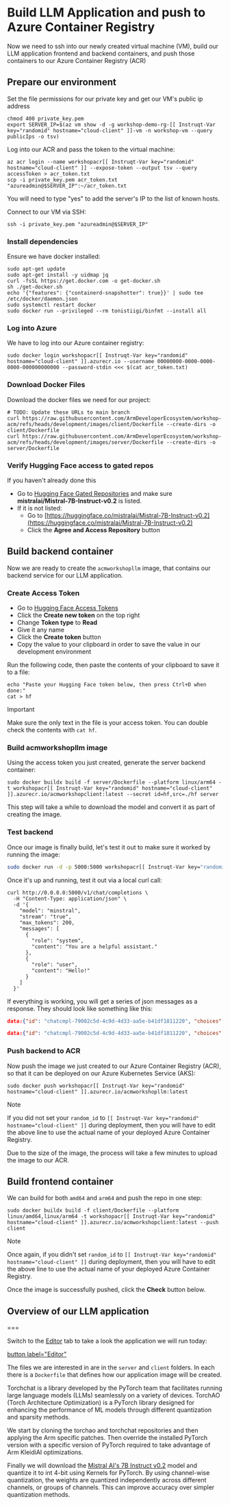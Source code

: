 # Build LLM Application and push to Azure Container Registry

Now we need to ssh into our newly created virtual machine (VM), build our LLM application frontend and backend containers, and push those containers to our Azure Container Registry (ACR)

## Prepare our environment

Set the file permissions for our private key and get our VM's public ip address

```bash,run
chmod 400 private_key.pem 
export SERVER_IP=$(az vm show -d -g workshop-demo-rg-[[ Instruqt-Var key="randomid" hostname="cloud-client" ]]-vm -n workshop-vm --query publicIps -o tsv)
```

Log into our ACR and pass the token to the virtual machine:

```bash,run
az acr login --name workshopacr[[ Instruqt-Var key="randomid" hostname="cloud-client" ]] --expose-token --output tsv --query accessToken > acr_token.txt
scp -i private_key.pem acr_token.txt "azureadmin@$SERVER_IP":~/acr_token.txt
```

You will need to type "yes" to add the server's IP to the list of known hosts.

Connect to our VM via SSH:

```bash,run
ssh -i private_key.pem "azureadmin@$SERVER_IP"
```

### Install dependencies

Ensure we have docker installed:

```bash,run
sudo apt-get update
sudo apt-get install -y uidmap jq
curl -fsSL https://get.docker.com -o get-docker.sh
sh ./get-docker.sh
echo '{"features": {"containerd-snapshotter": true}}' | sudo tee /etc/docker/daemon.json
sudo systemctl restart docker
sudo docker run --privileged --rm tonistiigi/binfmt --install all
```

### Log into Azure

We have to log into our Azure container registry:

```bash,run
sudo docker login workshopacr[[ Instruqt-Var key="randomid" hostname="cloud-client" ]].azurecr.io --username 00000000-0000-0000-0000-000000000000 --password-stdin <<< $(cat acr_token.txt)
```

### Download Docker Files

Download the docker files we need for our project:

```bash,run
# TODO: Update these URLs to main branch
curl https://raw.githubusercontent.com/ArmDeveloperEcosystem/workshop-acm/refs/heads/development/images/client/Dockerfile --create-dirs -o client/Dockerfile 
curl https://raw.githubusercontent.com/ArmDeveloperEcosystem/workshop-acm/refs/heads/development/images/server/Dockerfile --create-dirs -o server/Dockerfile 
```

### Verify Hugging Face access to gated repos

If you haven't already done this

- Go to [Hugging Face Gated Repositories](https://huggingface.co/settings/gated-repos) and make sure **mistralai/Mistral-7B-Instruct-v0.2** is listed.
- If it is not listed:
  - Go to [https://huggingface.co/mistralai/Mistral-7B-Instruct-v0.2](https://huggingface.co/mistralai/Mistral-7B-Instruct-v0.2)
  - Click the **Agree and Access Repository** button

## Build backend container

Now we are ready to create the `acmworkshopllm` image, that contains our backend service for our LLM application.

### Create Access Token

- Go to [Hugging Face Access Tokens](https://huggingface.co/settings/tokens)
- Click the **Create new token** on the top right
- Change **Token type** to **Read**
- Give it any name
- Click the **Create token** button
- Copy the value to your clipboard in order to save the value in our development environment

Run the following code, then paste the contents of your clipboard to save it to a file:

```bash,run
echo "Paste your Hugging Face token below, then press Ctrl+D when done:"
cat > hf
```

> [!IMPORTANT]
> Make sure the only text in the file is your access token. You can double check the contents with `cat hf`.

### Build acmworkshopllm image

Using the access token you just created, generate the server backend container:

```bash,run
sudo docker buildx build -f server/Dockerfile --platform linux/arm64 -t workshopacr[[ Instruqt-Var key="randomid" hostname="cloud-client" ]].azurecr.io/acmworkshopclient:latest --secret id=hf,src=./hf server
```

This step will take a while to download the model and convert it as part of creating the image.

### Test backend

Once our image is finally build, let's test it out to make sure it worked by running the image:

```bash
sudo docker run -d -p 5000:5000 workshopacr[[ Instruqt-Var key="randomid" hostname="cloud-client" ]].azurecr.io/acmworkshopclient:latest
```

Once it's up and running, test it out via a local curl call:

```bash,run
curl http://0.0.0.0:5000/v1/chat/completions \
  -H "Content-Type: application/json" \
  -d '{
    "model": "minstral",
    "stream": "true",
    "max_tokens": 200,
    "messages": [
      {
        "role": "system",
        "content": "You are a helpful assistant."
      },
      {
        "role": "user",
        "content": "Hello!"
      }
    ]
  }'
```

If everything is working, you will get a series of json messages as a response. They should look like something like this:

```json
data:{"id": "chatcmpl-79002c5d-4c9d-4d33-aa5e-b41df1811220", "choices": [{"delta": {"role": "assistant", "content": "Hello"}}], "created": 1750702192, "model": "minstral", "system_fingerprint": "cpu_torch.bfloat16", "object": "chat.completion.chunk"}

data:{"id": "chatcmpl-79002c5d-4c9d-4d33-aa5e-b41df1811220", "choices": [{"delta": {"role": "assistant", "content": "!"}, "index": 1}], "created": 1750702192, "model": "minstral", "system_fingerprint": "cpu_torch.bfloat16", "object": "chat.completion.chunk"}
```

### Push backend to ACR

Now push the image we just created to our Azure Container Registry (ACR), so that it can be deployed on our Azure Kubernetes Service (AKS):

```bash,run
sudo docker push workshopacr[[ Instruqt-Var key="randomid" hostname="cloud-client" ]].azurecr.io/acmworkshopllm:latest
```

> [!NOTE]
> If you did not set your `random_id` to `[[ Instruqt-Var key="randomid" hostname="cloud-client" ]]` during deployment, then you will have to edit the above line to use the actual name of your deployed Azure Container Registry.

Due to the size of the image, the process will take a few minutes to upload the image to our ACR.

## Build frontend container

We can build for both `amd64` and `arm64` and push the repo in one step:

```bash,run
sudo docker buildx build -f client/Dockerfile --platform linux/amd64,linux/arm64 -t workshopacr[[ Instruqt-Var key="randomid" hostname="cloud-client" ]].azurecr.io/acmworkshopclient:latest --push client
```

> [!NOTE]
> Once again, if you didn't set `random_id` to `[[ Instruqt-Var key="randomid" hostname="cloud-client" ]]` during deployment, then you will have to edit the above line to use the actual name of your deployed Azure Container Registry.

Once the image is successfully pushed, click the **Check** button below.

## Overview of our LLM application
===

Switch to the [Editor](tab-1) tab to take a look the application we will run today:

[button label="Editor"](tab-1)

The files we are interested in are in the `server` and `client` folders. In each there is a `Dockerfile` that defines how our application image will be created.

Torchchat is a library developed by the PyTorch team that facilitates running large language models (LLMs) seamlessly on a variety of devices. TorchAO (Torch Architecture Optimization) is a PyTorch library designed for enhancing the performance of ML models through different quantization and sparsity methods.

We start by cloning the torchao and torchchat repositories and then applying the Arm specific patches. Then override the installed PyTorch version with a specific version of PyTorch required to take advantage of Arm KleidiAI optimizations.

Finally we will download the [Mistral AI's 7B Instruct v0.2](https://huggingface.co/mistralai/Mistral-7B-Instruct-v0.2) model and quantize it to int 4-bit using Kernels for PyTorch. By using channel-wise quantization, the weights are quantized independently across different channels, or groups of channels. This can improve accuracy over simpler quantization methods.
